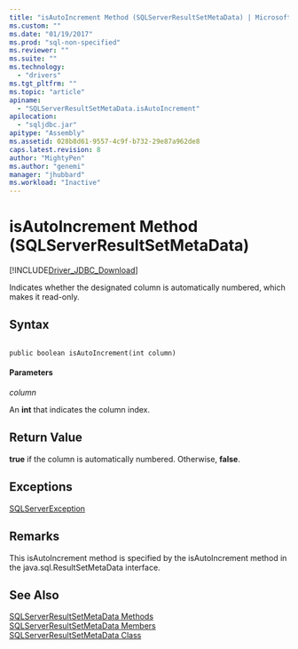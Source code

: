 ```yaml
---
title: "isAutoIncrement Method (SQLServerResultSetMetaData) | Microsoft Docs"
ms.custom: ""
ms.date: "01/19/2017"
ms.prod: "sql-non-specified"
ms.reviewer: ""
ms.suite: ""
ms.technology: 
  - "drivers"
ms.tgt_pltfrm: ""
ms.topic: "article"
apiname: 
  - "SQLServerResultSetMetaData.isAutoIncrement"
apilocation: 
  - "sqljdbc.jar"
apitype: "Assembly"
ms.assetid: 028b8d61-9557-4c9f-b732-29e87a962de8
caps.latest.revision: 8
author: "MightyPen"
ms.author: "genemi"
manager: "jhubbard"
ms.workload: "Inactive"
---
```

# isAutoIncrement Method (SQLServerResultSetMetaData)
[!INCLUDE[Driver_JDBC_Download](../../../includes/driver_jdbc_download.md)]

  Indicates whether the designated column is automatically numbered, which makes it read-only.  
  
## Syntax  
  
```  
  
public boolean isAutoIncrement(int column)  
```  
  
#### Parameters  
 *column*  
  
 An **int** that indicates the column index.  
  
## Return Value  
 **true** if the column is automatically numbered. Otherwise, **false**.  
  
## Exceptions  
 [SQLServerException](../../../connect/jdbc/reference/sqlserverexception-class.md)  
  
## Remarks  
 This isAutoIncrement method is specified by the isAutoIncrement method in the java.sql.ResultSetMetaData interface.  
  
## See Also  
 [SQLServerResultSetMetaData Methods](../../../connect/jdbc/reference/sqlserverresultsetmetadata-methods.md)   
 [SQLServerResultSetMetaData Members](../../../connect/jdbc/reference/sqlserverresultsetmetadata-members.md)   
 [SQLServerResultSetMetaData Class](../../../connect/jdbc/reference/sqlserverresultsetmetadata-class.md)  
  
  
